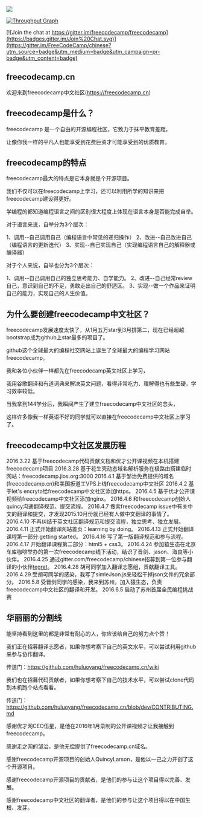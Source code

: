 ![](https://s3.amazonaws.com/freecodecamp/wide-social-banner.png)

[![Throughput Graph](https://graphs.waffle.io/huluoyang/freecodecamp.cn/throughput.svg)](https://waffle.io/huluoyang/freecodecamp.cn/metrics/throughput)

[![Join the chat at https://gitter.im/freecodecamp/freecodecamp](https://badges.gitter.im/Join%20Chat.svg)](https://gitter.im/FreeCodeCamp/chinese?utm_source=badge&utm_medium=badge&utm_campaign=pr-badge&utm_content=badge)
## freecodecamp.cn
欢迎来到freecodecamp中文社区(https://freecodecamp.cn)

## freecodecamp是什么？
freecodecamp 是一个自由的开源编程社区，它致力于抹平教育差距，

让像你我一样的平凡人也能享受到花费巨资才可能享受到的优质教育。

## freecodecamp的特点
freecodecamp最大的特点是它本身就是个开源项目。

我们不仅可以在freecodecamp上学习，还可以利用所学的知识来把freecodecamp建设得更好。

学编程的都知道编程语言之间的区别很大程度上体现在语言本身是否能完成自举。

对于语言来说，自举分为3个层次：

1、调用--自己调用自己（编程语言中常见的递归操作）
2、改进--自己改进自己（编程语言的更新迭代）
3、实现--自己实现自己（实现编程语言自己的解释器或编译器）

对于个人来说，自举也分为3个层次：

1、调用--自己调用自己的独立思考能力、自学能力。
2、改进--自己经常review自己，意识到自己的不足，勇敢走出自己的舒适区。
3、实现--做一个作品来证明自己的能力，实现自己的人生价值。

## 为什么要创建freecodecamp中文社区？
freecodecamp发展速度太快了，从1月五万star到3月排第二，现在已经超越bootstrap成为github上star最多的项目了。

github这个全球最大的编程社交网站上诞生了全球最大的编程学习网站freecodecamp。

我和各位小伙伴一样都先在freecodecamp英文社区上学习，

我用谷歌翻译和有道词典来解决英文问题，看得非常吃力、理解得也有些生硬，学习效率较低。

当我拿到144学分后，我瞬间产生了建立freecodecamp中文社区的念头，

这样许多像我一样英语不好的同学就可以直接在freecodecamp中文社区上学习了。

## freecodecamp中文社区发展历程
2016.3.22  基于freecodecamp代码贡献文档和优才公开课视频在本机搭建freecodecamp项目
2016.3.28  基于花生壳动态域名解析服务在极路由搭建临时网站：freecodecamp.jios.org:3000
2016.4.1   基于邹治免费提供的域名(freecodecamp.cn)和美国扳道工VPS上线freecodecamp中文社区
2016.4.2   基于let's encryto给freecodecamp中文社区添加https。
2016.4.5   基于优才公开课视频给freecodecamp中文社区添加nginx。
2016.4.6   和freecodecamp创始人quincy沟通翻译规范、提交流程。
2016.4.7   搜索freecodecamp issue中有关中文的翻译和提交，才发现2015.10月份就已经有人做中文翻译的事情了。
2016.4.10  不再纠结于英文社区翻译规范和提交流程，独立思考、独立发展。
2016.4.11  正式开始翻译网站首页：learning by doing。
2016.4.13  正式开始翻译课程第一部分:getting started。
2016.4.16  写了第一版翻译规范和参与流程。
2016.4.17  开始翻译课程第二部分：html5 + css3。
2016.4.24  参加猿生态在北京车库咖啡举办的第一次freecodecamp线下活动，结识了晋剑、jason、海良等小伙伴。
2016.4.25  通过gitter.com/freecodecamp/chinese招募到第一位参与翻译的小伙伴[tegrat](https://github.com/tegrat)。
2016.4.28  胡可同学加入翻译志愿组，贡献翻译工具。
2016.4.29  受胡可同学的感染，我写了simleJson.js来轻松干掉json文件的冗余部分。
2016.5.8   受晋剑同学的感染，我来到苏州，加入猿生态，负责freecodecamp中文社区的翻译和开发。
2016.6.5   启动了苏州首届全民编程挑战赛

## 华丽丽的分割线

 能坚持看到这里的都是非常有耐心的人，你应该给自己的努力点个赞！

 我们正在招募翻译志愿者，如果你想考察下自己的英文水平，可以尝试利用github来参与协作翻译。
 
  传送门：https://github.com/huluoyang/freecodecamp.cn/wiki
 
 我们也在招募代码贡献者，如果你想考察下自己的技术水平，可以尝试clone代码到本机跑个站点看看。

 传送门：https://github.com/huluoyang/freecodecamp.cn/blob/dev/CONTRIBUTING.md

 感谢优才网CEO伍星，是他在2016年1月录制的公开课视频才让我接触到freecodecamp。

 感谢走之网的邹治，是他无偿提供了freecodecamp.cn域名。

 感谢freecodecamp开源项目的创始人QuincyLarson，是他以一己之力开创了这个开源项目。

 感谢freecodecamp开源项目的贡献者，是他们的参与让这个项目得以完善、发展。

 感谢freecodecamp中文社区的翻译者，是他们的参与让这个项目得以在中国生根、发芽。
